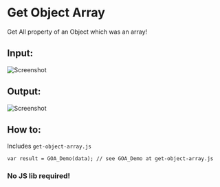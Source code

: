 # Get Object Array
Get All property of an Object which was an array!

## Input:
![Screenshot](https://i.imgur.com/kGRC8pT.png)

## Output:
![Screenshot](https://i.imgur.com/uT8DAJN.png)

## How to:
Includes `get-object-array.js`

`
  var result = GOA_Demo(data);
  // see GOA_Demo at get-object-array.js
`

### No JS lib required!

